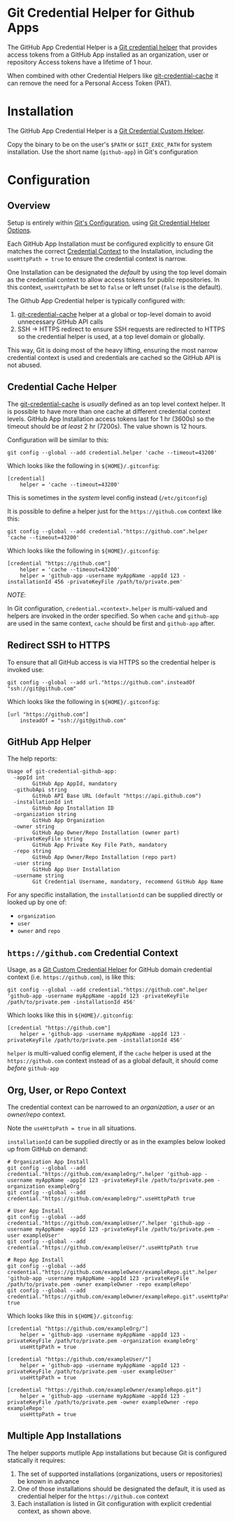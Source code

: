# Git Credential Helper for Github Apps

The GitHub App Credential Helper is a [Git credential helper][1] that provides access tokens from a GitHub App installed
as an organization, user or repository Access tokens have a lifetime of 1 hour.

When combined with other Credential Helpers like [git-credential-cache][6] it can remove the need for a Personal Access Token (PAT).

# Installation

The GitHub App Credential Helper is a [Git Credential Custom Helper][2].

Copy the binary to be on the user's `$PATH` or `$GIT_EXEC_PATH` for system installation. Use the short name (`github-app`) in Git's configuration

# Configuration

## Overview

Setup is entirely within [Git's Configuration][5], using [Git Credential Helper Options][3].

Each GitHub App Installation must be configured explicitly to ensure Git matches the correct [Credential Context][4] to the Installation,
including the `useHttpPath = true` to ensure the credential context is narrow.

One Installation can be designated the _default_ by using the top level domain as the credential context to allow access tokens for public repositories.
In this context, `useHttpPath` be set to `false` or left unset (`false` is the default).

The Github App Credential helper is typically configured with:

1. [git-credential-cache][6] helper at a global or top-level domain to avoid unnecessary GitHub API calls
2. SSH -> HTTPS redirect to ensure SSH requests are redirected to HTTPS so the credential helper is used, at a top level domain or globally.

This way, Git is doing most of the heavy lifting, ensuring the most narrow credential context is used and credentials are cached so the GitHub API is not abused.

## Credential Cache Helper

The [git-credential-cache][6] is _usually_ defined as an top level context helper. It is possible to have more than one cache at different credential context levels.
GitHub App Installation access tokens last for 1 hr (3600s) so the timeout should be _at least_ 2 hr (7200s). The value shown is 12 hours.

Configuration will be similar to this:
```
git config --global --add credential.helper 'cache --timeout=43200'
```

Which looks like the following in `${HOME}/.gitconfig`:
```
[credential]
    helper = 'cache --timeout=43200'
```
This is sometimes in the _system_ level config instead (`/etc/gitconfig`)

It is possible to define a helper just for the `https://github.com` context like this:
```
git config --global --add credential."https://github.com".helper 'cache --timeout=43200'
```

Which looks like the following in `${HOME}/.gitconfig`:
```
[credential "https://github.com"]
    helper = 'cache --timeout=43200'
    helper = 'github-app -username myAppName -appId 123 -installationId 456 -privateKeyFile /path/to/private.pem'
```
*NOTE*:

In Git configuration, `credential.<context>.helper` is multi-valued and helpers are invoked in the order specified.
So when `cache` and `github-app` are used in the same context, `cache` should be first and `github-app` after.

## Redirect SSH to HTTPS

To ensure that all GitHub access is via HTTPS so the credential helper is invoked use:
```
git config --global --add url."https://github.com".insteadOf "ssh://git@github.com"
```

Which looks like the following in `${HOME}/.gitconfig`:
```
[url "https://github.com"]
    insteadOf = "ssh://git@github.com"
```

## GitHub App Helper

The help reports:
```
Usage of git-credential-github-app:
  -appId int
    	GitHub App AppId, mandatory
  -githubApi string
    	GitHub API Base URL (default "https://api.github.com")
  -installationId int
    	GitHub App Installation ID
  -organization string
    	GitHub App Organization
  -owner string
    	GitHub App Owner/Repo Installation (owner part)
  -privateKeyFile string
    	GitHub App Private Key File Path, mandatory
  -repo string
    	GitHub App Owner/Repo Installation (repo part)
  -user string
    	GitHub App User Installation
  -username string
    	Git Credential Username, mandatory, recommend GitHub App Name
```

For any specific installation, the `installationId` can be supplied directly or looked up by one of:
* `organization`
* `user`
* `owner` and `repo`

## `https://github.com` Credential Context

Usage, as a [Git Custom Credential Helper][2] for GitHub domain credential context (i.e. `https://github.com`), is like this:

```
git config --global --add credential."https://github.com".helper 'github-app -username myAppName -appId 123 -privateKeyFile /path/to/private.pem -installationId 456'
```

Which looks like this in `${HOME}/.gitconfig`:

```
[credential "https://github.com"]
    helper = 'github-app -username myAppName -appId 123 -privateKeyFile /path/to/private.pem -installationId 456'
```

`helper` is multi-valued config element, if the `cache` helper is used at the `https://github.com` context instead of as a global default, it should come _before_ `github-app`

## Org, User, or Repo Context

The credential context can be narrowed to an _organization_, a _user_ or an _owner/repo_ context.

Note the `useHttpPath = true` in all situations.

`installationId` can be supplied directly or as in the examples below looked up from GitHub on demand:

```
# Organization App Install
git config --global --add credential."https://github.com/exampleOrg/".helper 'github-app -username myAppName -appId 123 -privateKeyFile /path/to/private.pem -organization exampleOrg'
git config --global --add credential."https://github.com/exampleOrg/".useHttpPath true

# User App Install
git config --global --add credential."https://github.com/exampleUser/".helper 'github-app -username myAppName -appId 123 -privateKeyFile /path/to/private.pem -user exampleUser'
git config --global --add credential."https://github.com/exampleUser/".useHttpPath true

# Repo App Install
git config --global --add credential."https://github.com/exampleOwner/exampleRepo.git".helper 'github-app -username myAppName -appId 123 -privateKeyFile /path/to/private.pem -owner exampleOwner -repo exampleRepo'
git config --global --add credential."https://github.com/exampleOwner/exampleRepo.git".useHttpPath true
```

Which looks like this in `${HOME}/.gitconfig`:
```
[credential "https://github.com/exampleOrg/"]
    helper = 'github-app -username myAppName -appId 123 -privateKeyFile /path/to/private.pem -organization exampleOrg'
    useHttpPath = true

[credential "https://github.com/exampleUser/"]
    helper = 'github-app -username myAppName -appId 123 -privateKeyFile /path/to/private.pem -user exampleUser'
    useHttpPath = true

[credential "https://github.com/exampleOwner/exampleRepo.git"]
    helper = 'github-app -username myAppName -appId 123 -privateKeyFile /path/to/private.pem -owner exampleOwner -repo exampleRepo'
    useHttpPath = true
```

## Multiple App Installations

The helper supports mutliple App installations but because Git is configured statically it requires:

1. The set of supported installations (organizations, users or repositories) be known in advance
2. One of those installations should be designated the default, it is used as credential helper for the `https://github.com` context
3. Each installation is listed in Git configuration with explicit credential context, as shown above.

<!-- References -->

[1]: https://git-scm.com/docs/gitcredentials
[2]: https://git-scm.com/docs/gitcredentials#_custom_helpers
[3]: https://git-scm.com/docs/gitcredentials#_configuration_options
[4]: https://git-scm.com/docs/gitcredentials#_credential_contexts
[5]: https://git-scm.com/docs/git-config
[6]: https://git-scm.com/docs/git-credential-cache
